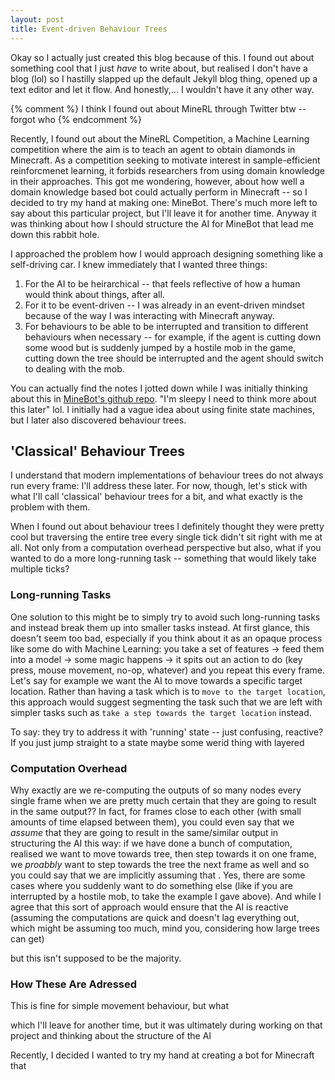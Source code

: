 ```yaml
---
layout: post
title: Event-driven Behaviour Trees
---
```


Okay so I actually just created this blog because of this. I found out about something cool that I just _have_ to write about, but realised I don't have a blog (lol) so I hastilly slapped up the default Jekyll blog thing, opened up a text editor and let it flow. And honestly,... I wouldn't have it any other way.

<!-- Talk abuout lack of resources/implementations here -->

{% comment %}
I think I found out about MineRL through Twitter btw -- forgot who
{% endcomment %}

Recently, I found out about the MineRL Competition, a Machine Learning competition where the aim is to teach an agent to obtain diamonds in Minecraft. As a competition seeking to motivate interest in sample-efficient reinforcmenet learning, it forbids researchers from using domain knowledge in their approaches. This got me wondering, however, about how well a domain knowledge based bot could actually perform in Minecraft -- so I decided to try my hand at making one: MineBot. There's much more left to say about this particular project, but I'll leave it for another time.
Anyway it was thinking about how I should structure the AI for MineBot that lead me down this rabbit hole.

I approached the problem how I would approach designing something like a self-driving car. I knew immediately that I wanted three things:

1. For the AI to be heirarchical -- that feels reflective of how a human would think about things, after all.
2. For it to be event-driven -- I was already in an event-driven mindset because of the way I was interacting with Minecraft anyway.
3. For behaviours to be able to be interrupted and transition to different behaviours when necessary -- for example, if the agent is cutting down some wood but is suddenly jumped by a hostile mob in the game, cutting down the tree should be interrupted and the agent should switch to dealing with the mob.

You can actually find the notes I jotted down while I was initially thinking about this in [MineBot's github repo](https://github.com/pixelzerg/MineBot/commit/cb8eb3291cefdc45cc3fac55bdc75aee40e87181). "I'm sleepy I need to think more about this later" lol. I initially had a vague idea about using finite state machines, but I later also discovered behaviour trees.

## 'Classical' Behaviour Trees
I understand that modern implementations of behaviour trees do not always run every frame: I'll address these later. For now, though, let's stick with what I'll call 'classical' behaviour trees for a bit, and what exactly is the problem with them.

When I found out about behaviour trees I definitely thought they were pretty cool but traversing the entire tree every single tick didn't sit right with me at all. Not only from a computation overhead perspective but also, what if you wanted to do a more long-running task -- something that would likely take multiple ticks?

### Long-running Tasks
One solution to this might be to simply try to avoid such long-running tasks and instead break them up into smaller tasks instead. At first glance, this doesn't seem too bad, especially if you think about it as an opaque process like some do with Machine Learning: you take a set of features -> feed them into a model -> some magic happens -> it spits out an action to do (key press, mouse movement, no-op, whatever) and you repeat this every frame. Let's say for example we want the AI to move towards a specific target location. Rather than having a task which is to `move to the target location`, this approach would suggest segmenting the task such that we are left with simpler tasks such as `take a step towards the target location` instead.

To say:
they try to address it with 'running' state -- just confusing, reactive? If you just jump straight to a state
maybe some werid thing with layered

### Computation Overhead
Why exactly are we re-computing the outputs of so many nodes every single frame when we are pretty much certain that they are going to result in the same output?? In fact, for frames close to each other (with small amounts of time elapsed between them), you could even say that we _assume_ that they are going to result in the same/similar output in structuring the AI this way: if we have done a bunch of computation, realised we want to move towards tree, then step towards it on one frame, we _proabbly_ want to step towards the tree the next frame as well and so you could say that we are implicitly assuming that .
Yes, there are some cases where you suddenly want to do something else (like if you are interrupted by a hostile mob, to take the example I gave above). And while I agree that this sort of approach would ensure that the AI is reactive (assuming the computations are quick and doesn't lag everything out, which might be assuming too much, mind you, considering how large trees can get)

but this isn't supposed to be the majority.

### How These Are Adressed




This is fine for simple movement behaviour, but what 

which I'll leave for another time, but it was ultimately during working on that project and thinking about the structure of the AI 

Recently, I decided I wanted to try my hand at creating a bot for Minecraft that